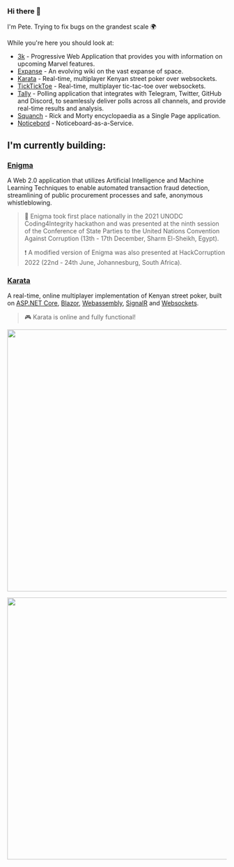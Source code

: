 ### Hi there 👋

I'm Pete. Trying to fix bugs on the grandest scale 🌍

While you're here you should look at:
- [3k](https://3k.netlify.app) - Progressive Web Application that provides you with information on upcoming Marvel features.
- [Expanse](https://sixpeteunder.github.io/expanse) - An evolving wiki on the vast expanse of space.
- [Karata](https://karatagame.herokuapp.com) - Real-time, multiplayer Kenyan street poker over websockets.
- [TickTickToe](https://github.com/sixpeteunder/tickticktoe) - Real-time, multiplayer tic-tac-toe over websockets.
- [Tally](https://github.com/sixpeteunder/tally) - Polling application that integrates with Telegram, Twitter, GitHub and Discord, to seamlessly deliver polls across all channels, and provide real-time results and analysis.
- [Squanch](https://squanch.netlify.app) - Rick and Morty encyclopaedia as a Single Page application.
- [Noticebord](https://noticebord.herokuapp.com) - Noticeboard-as-a-Service.

## I'm currently building:

### [Enigma](https://github.com/teamenigmahq)  

A Web 2.0 application that utilizes Artificial Intelligence and Machine Learning Techniques to enable automated transaction fraud detection, streamlining of public procurement processes and safe, anonymous whistleblowing.

> 🥇 Enigma took first place nationally in the 2021 UNODC Coding4Integrity hackathon and was presented at the ninth session of the Conference of State Parties to the United Nations Convention Against Corruption (13th - 17th December, Sharm El-Sheikh, Egypt).
>
> ❗ A modified version of Enigma was also presented at HackCorruption 2022 (22nd - 24th June, Johannesburg, South Africa).

### [Karata](https://github.com/sixpeteunder/karata)

A real-time, online multiplayer implementation of Kenyan street poker, built on [ASP.NET Core](https://asp.net), [Blazor](https://dotnet.microsoft.com/en-us/apps/aspnet/web-apps/blazor), [Webassembly](https://webassembly.org/), [SignalR](https://signalr.net) and [Websockets](https://developer.mozilla.org/en-US/docs/Web/API/WebSockets_API).

> 🎮 Karata is online and fully functional!

<p align="center">
  <img width="600em" align="center" src="https://github-readme-stats.vercel.app/api?username=sixpeteunder&theme=gotham&count_private=true&show_icons=true" />
</p>
<p align="center">
  <img width="600em" align="center" src="https://github-readme-stats.vercel.app/api/top-langs/?username=sixpeteunder&theme=gotham&hide=css,html&layout=compact" />
</p>
